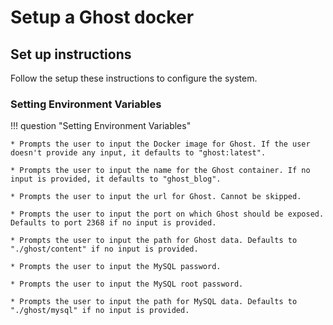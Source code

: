 # Setup a Ghost docker

## Set up instructions
Follow the setup these instructions to configure the system.


### Setting Environment Variables
!!! question "Setting Environment Variables"

    * Prompts the user to input the Docker image for Ghost. If the user doesn't provide any input, it defaults to "ghost:latest".

    * Prompts the user to input the name for the Ghost container. If no input is provided, it defaults to "ghost_blog".

    * Prompts the user to input the url for Ghost. Cannot be skipped.

    * Prompts the user to input the port on which Ghost should be exposed. Defaults to port 2368 if no input is provided.

    * Prompts the user to input the path for Ghost data. Defaults to "./ghost/content" if no input is provided.

    * Prompts the user to input the MySQL password. 

    * Prompts the user to input the MySQL root password.

    * Prompts the user to input the path for MySQL data. Defaults to "./ghost/mysql" if no input is provided. 